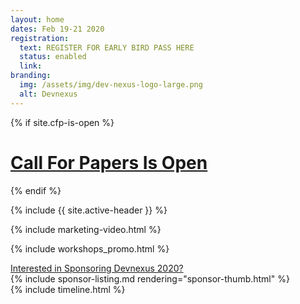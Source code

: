 ```yaml
---
layout: home
dates: Feb 19-21 2020
registration:
  text: REGISTER FOR EARLY BIRD PASS HERE
  status: enabled
  link:
branding:
  img: /assets/img/dev-nexus-logo-large.png
  alt: Devnexus
---
```

{% if site.cfp-is-open %}
  <div class="featured-header">
    <h1 class="top-intro"><a href="/call-for-papers">Call For Papers Is Open</a></h1>
  </div>
{% endif %}

{% include {{ site.active-header }} %}

{% include marketing-video.html %}

{% include workshops_promo.html %} 

<div class="row">
<a name="sponsorlist"></a>
      <div class="featured-header">
        <a class="action-header" href="https://ajug.typeform.com/to/BTa7bZ">Interested in Sponsoring Devnexus 2020?</a>
      </div>
{% include sponsor-listing.md rendering="sponsor-thumb.html" %}
</div>
<div>
<a name="timeline"></a>
{% include timeline.html %}
</div>
